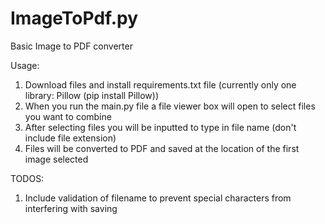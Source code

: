 # ImageToPdf.py
Basic Image to PDF converter

Usage:
1. Download files and install requirements.txt file (currently only one library: Pillow (pip install Pillow))
2. When you run the main.py file a file viewer box will open to select files you want to combine
3. After selecting files you will be inputted to type in file name (don't include file extension)
4. Files will be converted to PDF and saved at the location of the first image selected

TODOS:
1. Include validation of filename to prevent special characters from interfering with saving

